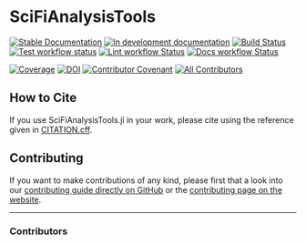 # SciFiAnalysisTools

[![Stable Documentation](https://img.shields.io/badge/docs-stable-blue.svg)](https://mmikhasenko.github.io/SciFiAnalysisTools.jl/stable)
[![In development documentation](https://img.shields.io/badge/docs-dev-blue.svg)](https://mmikhasenko.github.io/SciFiAnalysisTools.jl/dev)
[![Build Status](https://github.com/mmikhasenko/SciFiAnalysisTools.jl/workflows/Test/badge.svg)](https://github.com/mmikhasenko/SciFiAnalysisTools.jl/actions)
[![Test workflow status](https://github.com/mmikhasenko/SciFiAnalysisTools.jl/actions/workflows/Test.yml/badge.svg?branch=main)](https://github.com/mmikhasenko/SciFiAnalysisTools.jl/actions/workflows/Test.yml?query=branch%3Amain)
[![Lint workflow Status](https://github.com/mmikhasenko/SciFiAnalysisTools.jl/actions/workflows/Lint.yml/badge.svg?branch=main)](https://github.com/mmikhasenko/SciFiAnalysisTools.jl/actions/workflows/Lint.yml?query=branch%3Amain)
[![Docs workflow Status](https://github.com/mmikhasenko/SciFiAnalysisTools.jl/actions/workflows/Docs.yml/badge.svg?branch=main)](https://github.com/mmikhasenko/SciFiAnalysisTools.jl/actions/workflows/Docs.yml?query=branch%3Amain)

[![Coverage](https://codecov.io/gh/mmikhasenko/SciFiAnalysisTools.jl/branch/main/graph/badge.svg)](https://codecov.io/gh/mmikhasenko/SciFiAnalysisTools.jl)
[![DOI](https://zenodo.org/badge/DOI/FIXME)](https://doi.org/FIXME)
[![Contributor Covenant](https://img.shields.io/badge/Contributor%20Covenant-2.1-4baaaa.svg)](CODE_OF_CONDUCT.md)
[![All Contributors](https://img.shields.io/github/all-contributors/mmikhasenko/SciFiAnalysisTools.jl?labelColor=5e1ec7&color=c0ffee&style=flat-square)](#contributors)

## How to Cite

If you use SciFiAnalysisTools.jl in your work, please cite using the reference given in [CITATION.cff](https://github.com/mmikhasenko/SciFiAnalysisTools.jl/blob/main/CITATION.cff).

## Contributing

If you want to make contributions of any kind, please first that a look into our [contributing guide directly on GitHub](docs/src/90-contributing.md) or the [contributing page on the website](https://mmikhasenko.github.io/SciFiAnalysisTools.jl/dev/90-contributing/).

---

### Contributors

<!-- ALL-CONTRIBUTORS-LIST:START - Do not remove or modify this section -->
<!-- prettier-ignore-start -->
<!-- markdownlint-disable -->

<!-- markdownlint-restore -->
<!-- prettier-ignore-end -->

<!-- ALL-CONTRIBUTORS-LIST:END -->
